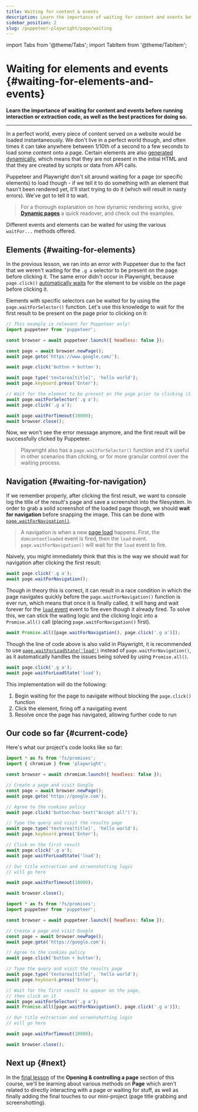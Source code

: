 ```yaml
---
title: Waiting for content & events
description: Learn the importance of waiting for content and events before running interaction or extraction code, as well as the best practices for doing so.
sidebar_position: 2
slug: /puppeteer-playwright/page/waiting
---
```


import Tabs from '@theme/Tabs';
import TabItem from '@theme/TabItem';

# Waiting for elements and events {#waiting-for-elements-and-events}

**Learn the importance of waiting for content and events before running interaction or extraction code, as well as the best practices for doing so.**

---

In a perfect world, every piece of content served on a website would be loaded instantaneously. We don't live in a perfect world though, and often times it can take anywhere between 1/10th of a second to a few seconds to load some content onto a page. Certain elements are also [generated dynamically](../../../glossary/concepts/dynamic_pages.md), which means that they are not present in the initial HTML and that they are created by scripts or data from API calls.

Puppeteer and Playwright don't sit around waiting for a page (or specific elements) to load though - if we tell it to do something with an element that hasn't been rendered yet, it'll start trying to do it (which will result in nasty errors). We've got to tell it to wait.

> For a thorough explanation on how dynamic rendering works, give [**Dynamic pages**](../../../glossary/concepts/dynamic_pages.md) a quick readover, and check out the examples.

Different events and elements can be waited for using the various `waitFor...` methods offered.

## Elements {#waiting-for-elements}

In the previous lesson, we ran into an error with Puppeteer due to the fact that we weren't waiting for the `.g a` selector to be present on the page before clicking it. The same error didn't occur in Playwright, because `page.click()` [automatically waits](https://playwright.dev/docs/actionability) for the element to be visible on the page before clicking it.

Elements with specific selectors can be waited for by using the `page.waitForSelector()` function. Let's use this knowledge to wait for the first result to be present on the page prior to clicking on it:

```js
// This example is relevant for Puppeteer only!
import puppeteer from 'puppeteer';

const browser = await puppeteer.launch({ headless: false });

const page = await browser.newPage();
await page.goto('https://www.google.com/');

await page.click('button + button');

await page.type('textarea[title]', 'hello world');
await page.keyboard.press('Enter');

// Wait for the element to be present on the page prior to clicking it
await page.waitForSelector('.g a');
await page.click('.g a');

await page.waitForTimeout(10000);
await browser.close();
```

Now, we won't see the error message anymore, and the first result will be successfully clicked by Puppeteer.

> Playwright also has a `page.waitForSelector()` function and it's useful in other scenarios than clicking, or for more granular control over the waiting process.

## Navigation {#waiting-for-navigation}

If we remember properly, after clicking the first result, we want to console log the title of the result's page and save a screenshot into the filesystem. In order to grab a solid screenshot of the loaded page though, we should **wait for navigation** before snapping the image. This can be done with [`page.waitForNavigation()`](https://pptr.dev/#?product=Puppeteer&version=v14.1.0&show=api-pagewaitfornavigationoptions).

> A navigation is when a new [page load](../../../glossary/concepts/dynamic_pages.md) happens. First, the `domcontentloaded` event is fired, then the `load` event. `page.waitForNavigation()` will wait for the `load` event to fire.

Naively, you might immediately think that this is the way we should wait for navigation after clicking the first result:

```js
await page.click('.g a');
await page.waitForNavigation();
```

Though in theory this is correct, it can result in a race condition in which the page navigates quickly before the `page.waitForNavigation()` function is ever run, which means that once it is finally called, it will hang and wait forever for the [`load` event](https://developer.mozilla.org/en-US/docs/Web/API/Window/load_event) event to fire even though it already fired. To solve this, we can stick the waiting logic and the clicking logic into a `Promise.all()` call (placing `page.waitForNavigation()` first).

```js
await Promise.all([page.waitForNavigation(), page.click('.g a')]);
```

Though the line of code above is also valid in Playwright, it is recommended to use [`page.waitForLoadState('load')`](https://playwright.dev/docs/api/class-page#page-wait-for-load-state) instead of `page.waitForNavigation()`, as it automatically handles the issues being solved by using `Promise.all()`.

```js
await page.click('.g a');
await page.waitForLoadState('load');
```

This implementation will do the following:

1. Begin waiting for the page to navigate without blocking the `page.click()` function
2. Click the element, firing off a navigating event
3. Resolve once the page has navigated, allowing further code to run

## Our code so far {#current-code}

Here's what our project's code looks like so far:

<Tabs groupId="main">
<TabItem value="Playwright" label="Playwright">

```js
import * as fs from 'fs/promises';
import { chromium } from 'playwright';

const browser = await chromium.launch({ headless: false });

// Create a page and visit Google
const page = await browser.newPage();
await page.goto('https://google.com');

// Agree to the cookies policy
await page.click('button:has-text("Accept all")');

// Type the query and visit the results page
await page.type('textarea[title]', 'hello world');
await page.keyboard.press('Enter');

// Click on the first result
await page.click('.g a');
await page.waitForLoadState('load');

// Our title extraction and screenshotting logic
// will go here

await page.waitForTimeout(10000);

await browser.close();
```

</TabItem>
<TabItem value="Puppeteer" label="Puppeteer">

```js
import * as fs from 'fs/promises';
import puppeteer from 'puppeteer';

const browser = await puppeteer.launch({ headless: false });

// Create a page and visit Google
const page = await browser.newPage();
await page.goto('https://google.com');

// Agree to the cookies policy
await page.click('button + button');

// Type the query and visit the results page
await page.type('textarea[title]', 'hello world');
await page.keyboard.press('Enter');

// Wait for the first result to appear on the page,
// then click on it
await page.waitForSelector('.g a');
await Promise.all([page.waitForNavigation(), page.click('.g a')]);

// Our title extraction and screenshotting logic
// will go here

await page.waitForTimeout(10000);

await browser.close();
```

</TabItem>
</Tabs>

## Next up {#next}

In the [final lesson](./page_methods.md) of the **Opening & controlling a page** section of this course, we'll be learning about various methods on **Page** which aren't related to directly interacting with a page or waiting for stuff, as well as finally adding the final touches to our mini-project (page title grabbing and screenshotting).
